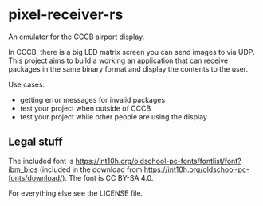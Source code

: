 # pixel-receiver-rs

An emulator for the CCCB airport display. 

In CCCB, there is a big LED matrix screen you can send images to via UDP. This project aims to build a working an application that can receive packages in the same binary format and display the contents to the user.

Use cases:
- getting error messages for invalid packages
- test your project when outside of CCCB
- test your project while other people are using the display

## Legal stuff

The included font is https://int10h.org/oldschool-pc-fonts/fontlist/font?ibm_bios (included in the download from https://int10h.org/oldschool-pc-fonts/download/). The font is CC BY-SA 4.0.

For everything else see the LICENSE file.
